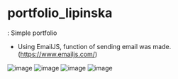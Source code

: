 # portfolio_lipinska
: Simple portfolio
- Using EmailJS, function of sending email was made.  
(https://www.emailjs.com/)

![image](https://user-images.githubusercontent.com/68472545/211220719-99dcfc9f-e68d-4071-9a46-ccf340b2e32b.png)
![image](https://user-images.githubusercontent.com/68472545/211220788-8a884d3f-b680-434f-be79-e23c125a5b5b.png)
![image](https://user-images.githubusercontent.com/68472545/211220765-a8393830-eca7-460f-9b6b-e914a7dff6a2.png)
![image](https://user-images.githubusercontent.com/68472545/211220741-2fa3c354-6e01-426c-b8e7-3ef5a36062d0.png)
